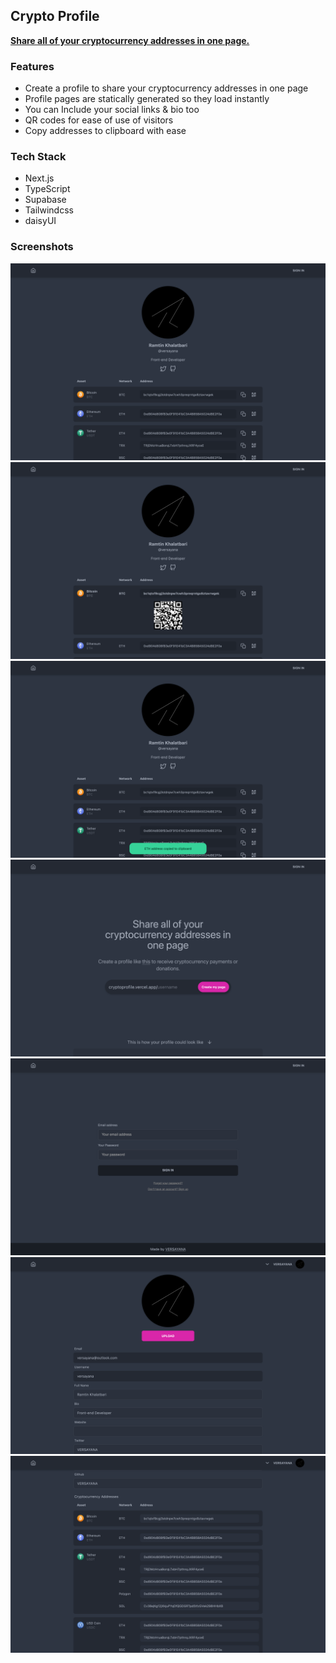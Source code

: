 ## Crypto Profile

[**Share all of your cryptocurrency addresses in one page.**](https://cryptoprofile.vercel.app)

### Features

- Create a profile to share your cryptocurrency addresses in one page
- Profile pages are statically generated so they load instantly
- You can Include your social links & bio too
- QR codes for ease of use of visitors
- Copy addresses to clipboard with ease

### Tech Stack

- Next.js
- TypeScript
- Supabase
- Tailwindcss
- daisyUI

### Screenshots

![Screenshot 1](https://raw.githubusercontent.com/VERSAYANA/crypto-profile/main/screenshots/1.png)
![Screenshot 2](https://raw.githubusercontent.com/VERSAYANA/crypto-profile/main/screenshots/2.png)
![Screenshot 3](https://raw.githubusercontent.com/VERSAYANA/crypto-profile/main/screenshots/3.png)
![Screenshot 4](https://raw.githubusercontent.com/VERSAYANA/crypto-profile/main/screenshots/4.png)
![Screenshot 5](https://raw.githubusercontent.com/VERSAYANA/crypto-profile/main/screenshots/5.png)
![Screenshot 6](https://raw.githubusercontent.com/VERSAYANA/crypto-profile/main/screenshots/6.png)
![Screenshot 7](https://raw.githubusercontent.com/VERSAYANA/crypto-profile/main/screenshots/7.png)
